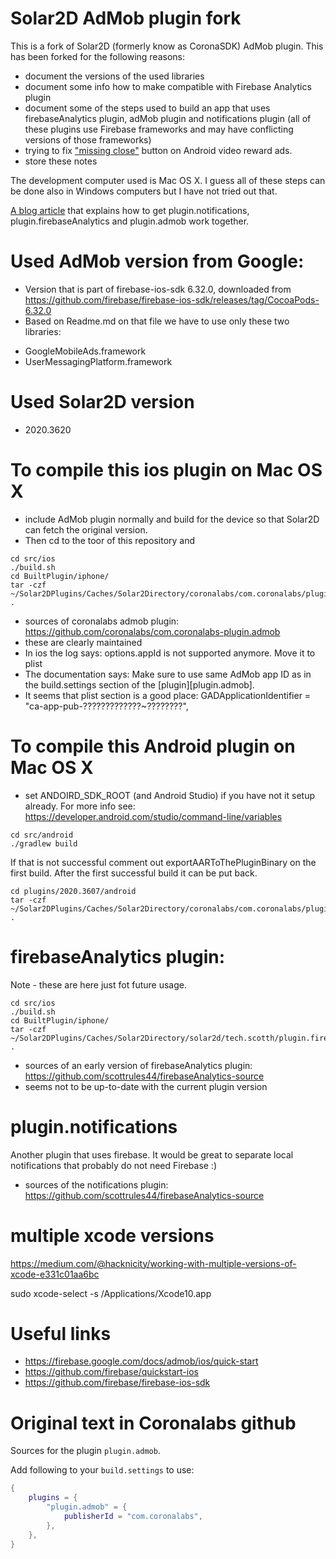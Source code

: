 
# Solar2D AdMob plugin fork

This is a fork of Solar2D (formerly know as CoronaSDK) AdMob plugin. This has been forked for the following reasons:

* document the versions of the used libraries
* document some info how to make compatible with Firebase Analytics plugin
* document some of the steps used to build an app that uses firebaseAnalytics plugin, adMob plugin and notifications plugin (all of these plugins use Firebase frameworks and may have conflicting versions of those frameworks)
* trying to fix ["missing close"](https://forums.solar2d.com/t/admob-rewarded-video-fixed/351876/8) button on Android video reward ads.
* store these notes

The development computer used is Mac OS X. I guess all of these steps can be done also in Windows computers but I have not tried out that.

[A blog article](https://cleanseagame.docommit.com/blog/blog_solar2d_admob_notifications_firebase_plugins_on_ios.html) that explains how to get plugin.notifications, plugin.firebaseAnalytics and plugin.admob work together.

# Used AdMob version from Google:

* Version that is part of firebase-ios-sdk 6.32.0, downloaded from https://github.com/firebase/firebase-ios-sdk/releases/tag/CocoaPods-6.32.0
* Based on Readme.md on that file we have to use only these two libraries:

- GoogleMobileAds.framework
- UserMessagingPlatform.framework

# Used Solar2D version

* 2020.3620

# To compile this ios plugin on Mac OS X

* include AdMob plugin normally and build for the device so that Solar2D can fetch the original version.
* Then cd to the toor of this repository and 

```
cd src/ios
./build.sh
cd BuiltPlugin/iphone/
tar -czf ~/Solar2DPlugins/Caches/Solar2Directory/coronalabs/com.coronalabs/plugin.admob/iphone/data.tgz .
```

* sources of coronalabs admob plugin: https://github.com/coronalabs/com.coronalabs-plugin.admob
* these are clearly maintained
* In ios the log says: options.appId is not supported anymore. Move it to plist
* The documentation says: Make sure to use same AdMob app ID as in the build.settings section of the [plugin][plugin.admob].
* It seems that plist section is a good place: GADApplicationIdentifier = "ca-app-pub-?????????????~????????",

# To compile this Android plugin on Mac OS X

* set ANDOIRD_SDK_ROOT (and Android Studio) if you have not it setup already. For more info see: https://developer.android.com/studio/command-line/variables

```
cd src/android
./gradlew build
```

If that is not successful comment out exportAARToThePluginBinary on the first build. After the first successful build it can be put back.

```
cd plugins/2020.3607/android
tar -czf ~/Solar2DPlugins/Caches/Solar2Directory/coronalabs/com.coronalabs/plugin.admob/android/data.tgz .
```

# firebaseAnalytics plugin:

Note - these are here just fot future usage.

```
cd src/ios
./build.sh
cd BuiltPlugin/iphone/
tar -czf ~/Solar2DPlugins/Caches/Solar2Directory/solar2d/tech.scotth/plugin.firebaseAnalytics/iphone/data.tgz .
```

* sources of an early version of firebaseAnalytics plugin: https://github.com/scottrules44/firebaseAnalytics-source
* seems not to be up-to-date with the current plugin version


# plugin.notifications

Another plugin that uses firebase. It would be great to separate local notifications that probably do not need
Firebase :)

* sources of the notifications plugin: https://github.com/scottrules44/firebaseAnalytics-source

# multiple xcode versions

https://medium.com/@hacknicity/working-with-multiple-versions-of-xcode-e331c01aa6bc

sudo xcode-select -s /Applications/Xcode10.app

# Useful links

* https://firebase.google.com/docs/admob/ios/quick-start
* https://github.com/firebase/quickstart-ios
* https://github.com/firebase/firebase-ios-sdk




# Original text in Coronalabs github

Sources for the plugin `plugin.admob`.

Add following to your `build.settings` to use:
```lua
{
    plugins = {
        "plugin.admob" = {
            publisherId = "com.coronalabs",
        },
    },
}
```


